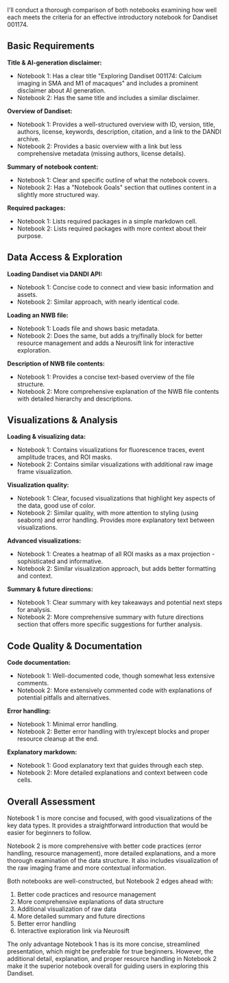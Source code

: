 I'll conduct a thorough comparison of both notebooks examining how well each meets the criteria for an effective introductory notebook for Dandiset 001174.

## Basic Requirements

**Title & AI-generation disclaimer:**
- Notebook 1: Has a clear title "Exploring Dandiset 001174: Calcium imaging in SMA and M1 of macaques" and includes a prominent disclaimer about AI generation.
- Notebook 2: Has the same title and includes a similar disclaimer.

**Overview of Dandiset:**
- Notebook 1: Provides a well-structured overview with ID, version, title, authors, license, keywords, description, citation, and a link to the DANDI archive.
- Notebook 2: Provides a basic overview with a link but less comprehensive metadata (missing authors, license details).

**Summary of notebook content:**
- Notebook 1: Clear and specific outline of what the notebook covers.
- Notebook 2: Has a "Notebook Goals" section that outlines content in a slightly more structured way.

**Required packages:**
- Notebook 1: Lists required packages in a simple markdown cell.
- Notebook 2: Lists required packages with more context about their purpose.

## Data Access & Exploration

**Loading Dandiset via DANDI API:**
- Notebook 1: Concise code to connect and view basic information and assets.
- Notebook 2: Similar approach, with nearly identical code.

**Loading an NWB file:**
- Notebook 1: Loads file and shows basic metadata.
- Notebook 2: Does the same, but adds a try/finally block for better resource management and adds a Neurosift link for interactive exploration.

**Description of NWB file contents:**
- Notebook 1: Provides a concise text-based overview of the file structure.
- Notebook 2: More comprehensive explanation of the NWB file contents with detailed hierarchy and descriptions.

## Visualizations & Analysis

**Loading & visualizing data:**
- Notebook 1: Contains visualizations for fluorescence traces, event amplitude traces, and ROI masks.
- Notebook 2: Contains similar visualizations with additional raw image frame visualization.

**Visualization quality:**
- Notebook 1: Clear, focused visualizations that highlight key aspects of the data, good use of color.
- Notebook 2: Similar quality, with more attention to styling (using seaborn) and error handling. Provides more explanatory text between visualizations.

**Advanced visualizations:**
- Notebook 1: Creates a heatmap of all ROI masks as a max projection - sophisticated and informative.
- Notebook 2: Similar visualization approach, but adds better formatting and context.

**Summary & future directions:**
- Notebook 1: Clear summary with key takeaways and potential next steps for analysis.
- Notebook 2: More comprehensive summary with future directions section that offers more specific suggestions for further analysis.

## Code Quality & Documentation

**Code documentation:**
- Notebook 1: Well-documented code, though somewhat less extensive comments.
- Notebook 2: More extensively commented code with explanations of potential pitfalls and alternatives.

**Error handling:**
- Notebook 1: Minimal error handling.
- Notebook 2: Better error handling with try/except blocks and proper resource cleanup at the end.

**Explanatory markdown:**
- Notebook 1: Good explanatory text that guides through each step.
- Notebook 2: More detailed explanations and context between code cells.

## Overall Assessment

Notebook 1 is more concise and focused, with good visualizations of the key data types. It provides a straightforward introduction that would be easier for beginners to follow.

Notebook 2 is more comprehensive with better code practices (error handling, resource management), more detailed explanations, and a more thorough examination of the data structure. It also includes visualization of the raw imaging frame and more contextual information.

Both notebooks are well-constructed, but Notebook 2 edges ahead with:
1. Better code practices and resource management
2. More comprehensive explanations of data structure
3. Additional visualization of raw data
4. More detailed summary and future directions
5. Better error handling
6. Interactive exploration link via Neurosift

The only advantage Notebook 1 has is its more concise, streamlined presentation, which might be preferable for true beginners. However, the additional detail, explanation, and proper resource handling in Notebook 2 make it the superior notebook overall for guiding users in exploring this Dandiset.
